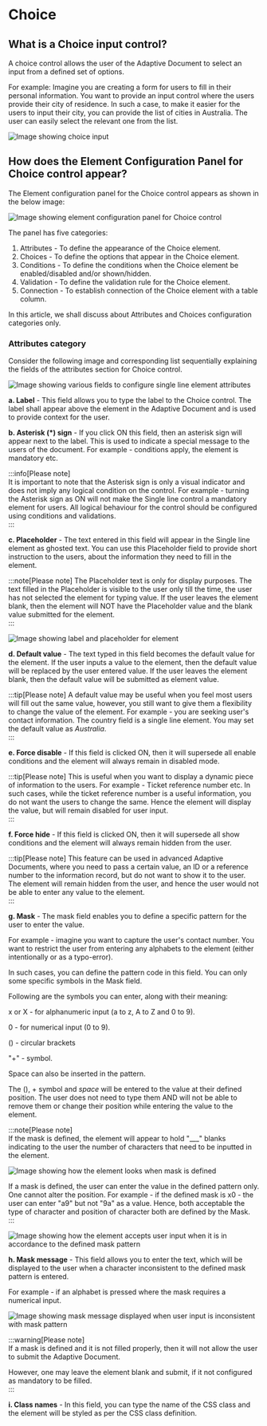 # Choice

## What is a Choice input control?

A choice control allows the user of the Adaptive Document to select an input from a defined set of options. 

For example: Imagine you are creating a form for users to fill in their personal information. You want to provide an input control where the users provide their city of residence. In such a case, to make it easier for the users to input their city, you can provide the list of cities in Australia. The user can easily select the relevant one from the list.

![Image showing choice input](<Choice 1.png>)

## How does the Element Configuration Panel for Choice control appear?

The Element configuration panel for the Choice control appears as shown in the below image:

![Image showing element configuration panel for Choice control](<Choice 2.png>)

The panel has five categories:

1. Attributes - To define the appearance of the Choice element.
2. Choices - To define the options that appear in the Choice element.
3. Conditions - To define the conditions when the Choice element be enabled/disabled and/or shown/hidden.
4. Validation - To define the validation rule for the Choice element.
5. Connection - To establish connection of the Choice element with a table column.

In this article, we shall discuss about Attributes and Choices configuration categories only. 

### Attributes category

Consider the following image and corresponding list sequentially explaining the fields of the attributes section for Choice control.

![Image showing various fields to configure single line element attributes](<Single line 2.png>)

   **a. Label** - This field allows you to type the label to the Choice control. The label shall appear above the element in the Adaptive Document and is used to provide context for the user.

   **b. Asterisk (*) sign** - If you click ON this field, then an asterisk sign will appear next to the label. This is used to indicate a special message to the users of the document. For example - conditions apply, the element is mandatory etc.  

   :::info[Please note]  
   It is important to note that the Asterisk sign is only a visual indicator and does not imply any logical condition on the control. For example - turning the Asterisk sign as ON will not make the Single line control a mandatory element for users. All logical behaviour for the control should be configured using conditions and validations.  
   :::

   **c. Placeholder** - The text entered in this field will appear in the Single line element as ghosted text. You can use this Placeholder field to provide short instruction to the users, about the information they need to fill in the element.   

   :::note[Please note]
   The Placeholder text is only for display purposes. 
   The text filled in the Placeholder is visible to the user only till the time, the user has not selected the element for typing value. If the user leaves the element blank, then the element will NOT have the Placeholder value and the blank value submitted for the element.  
   :::

   ![Image showing label and placeholder for element](<Single line 3.png>)

   **d. Default value** - The text typed in this field becomes the default value for the element. If the user inputs a value to the element, then the default value will be replaced by the user entered value. If the user leaves the element blank, then the default value will be submitted as element value. 

   :::tip[Please note]
   A default value may be useful when you feel most users will fill out the same value, however, you still want to give them a flexibility to change the value of the element. For example - you are seeking user's contact information. The country field is a single line element. You may set the default value as *Australia*.   
   :::

   **e. Force disable** - If this field is clicked ON, then it will supersede all enable conditions and the element will always remain in disabled mode.

   :::tip[Please note]
   This is useful when you want to display a dynamic piece of information to the users. For example - Ticket reference number etc. In such cases, while the ticket reference number is a useful information, you do not want the users to change the same. Hence the element will display the value, but will remain disabled for user input.  
   :::

   **f. Force hide** - If this field is clicked ON, then it will supersede all show conditions and the element will always remain hidden from the user.

   :::tip[Please note]
   This feature can be used in advanced Adaptive Documents, where you need to pass a certain value, an ID or a reference number to the information record, but do not want to show it to the user. The element will remain hidden from the user, and hence the user would not be able to enter any value to the element.  
   :::

   **g. Mask** - The mask field enables you to define a  specific pattern for the user to enter the value. 

   For example - imagine you want to capture the user's contact number. You want to restrict the user from entering any alphabets to the element (either intentionally or as a typo-error).

   In such cases, you can define the pattern code in this field. You can only some specific symbols in the Mask field.

   Following are the symbols you can enter, along with their meaning:

   x or X - for alphanumeric input (a to z, A to Z and 0 to 9).

   0 - for numerical input (0 to 9).

   () - circular brackets

   "+" - symbol.  
   
   Space can also be inserted in the pattern.

   The (), + symbol and _space_ will be entered to the value at their defined position. The user does not need to type them AND will not be able to remove them or change their position while entering the value to the element.

   :::note[Please note]  
   If the mask is defined, the element will appear to hold "___" blanks indicating to the user the number of characters that need to be inputted in the element.

   ![Image showing how the element looks when mask is defined](<Single line 4.png>)
   
   If a mask is defined, the user can enter the value in the defined pattern only. One cannot alter the position. For example - if the defined mask is x0 - the user can enter "a9" but not "9a" as a value. Hence, both acceptable the type of character and position of character both are defined by the Mask.  
   :::

   ![Image showing how the element accepts user input when it is in accordance to the defined mask pattern](<Single line 5.png>)

   **h. Mask message** - This field allows you to enter the text, which will be displayed to the user when a character inconsistent to the defined mask pattern is entered. 

   For example - if an alphabet  is pressed where the mask requires a numerical input.

   ![Image showing mask message displayed when user input is inconsistent with mask pattern](<Single line 6.png>)

   :::warning[Please note]  
   If a mask is defined and it is not filled properly, then it will not allow the user to submit the Adaptive Document.   

   However, one may leave the element blank and submit, if it not configured as mandatory to be filled.   
   :::
   
   **i. Class names** - In this field, you can type the name of the CSS class and the element will be styled as per the CSS class definition.


